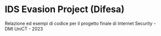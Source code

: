 # IDS Evasion Project (Difesa)

Relazione ed esempi di codice per il progetto finale di Internet Security - DMI UniCT - 2023
